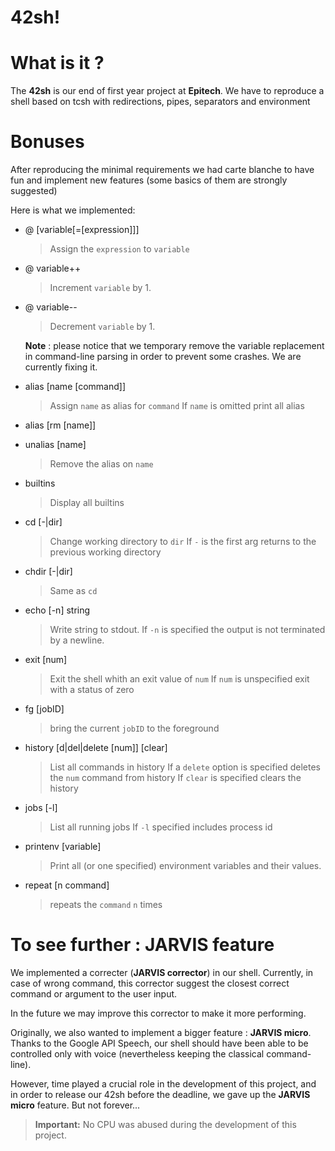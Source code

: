 # 42sh!

# What is it ?

The **42sh** is our end of first year project at **Epitech**. We have to reproduce a shell based on tcsh with redirections, pipes, separators and environment

# Bonuses

After reproducing the minimal requirements we had carte blanche to have fun and implement new features (some basics of them are strongly suggested)

Here is what we implemented:

- @ [variable[=[expression]]]
	> Assign the `expression` to `variable`
- @ variable++
	> Increment `variable` by 1.
- @ variable--
	> Decrement `variable` by 1.

	**Note** :  please notice that we temporary remove the variable replacement in command-line parsing in order to prevent some crashes. We are currently fixing it.

- alias [name [command]]
	> Assign `name` as alias for `command`
	> If `name` is omitted print all alias
- alias [rm [name]]
- unalias [name]
	> Remove the alias on `name`
- builtins
	> Display all builtins
- cd [-|dir]
	> Change working directory to `dir`
	> If `-` is the first arg returns to the previous working directory
- chdir [-|dir]
	> Same as `cd`
- echo [-n] string
	> Write string to stdout.
	> If `-n` is specified the output is not terminated by a newline.
- exit [num]
	> Exit the shell whith an exit value of `num`
	> If `num` is unspecified exit with a status of zero
- fg [jobID]
	> bring the current `jobID` to the foreground
- history [d|del|delete [num]] [clear]
	> List all commands in history
	> If a `delete` option is specified deletes the `num` command from history
	> If `clear` is specified clears the history
- jobs [-l]
	> List all running jobs
	> If `-l` specified includes process id
- printenv [variable]
	> Print all (or one specified) environment variables and their values.
- repeat [n command]
	> repeats the `command` `n` times

# To see further : JARVIS feature

We implemented a correcter (**JARVIS corrector**) in our shell. Currently, in case of wrong command, this corrector suggest the closest correct command or argument to the user input.

In the future we may improve this corrector to make it more performing.

Originally, we also wanted to implement a bigger feature : **JARVIS micro**.
Thanks to the Google API Speech, our shell should have been able to be controlled only with voice (nevertheless keeping the classical command-line).

However, time played a crucial role in the development of this project, and in order to release our 42sh before the deadline, we gave up the **JARVIS micro** feature. But not forever...
> **Important:** No CPU was abused during the development of this project.
